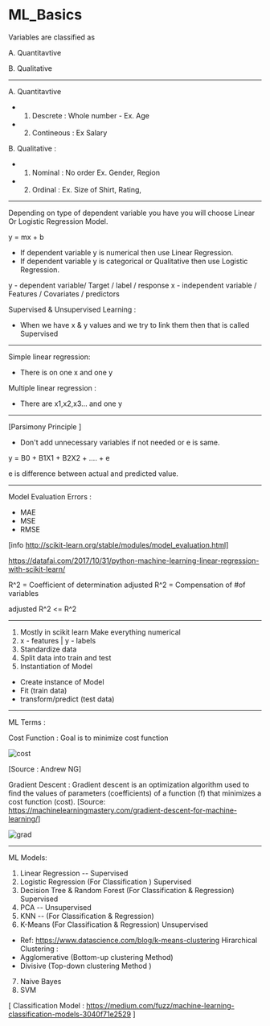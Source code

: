 # ML_Basics


Variables are classified as

A. Quantitavtive 

B. Qualitative 

---------------
A. Quantitavtive 
- 1. Descrete : Whole number - Ex. Age
- 2. Contineous : Ex Salary

B. Qualitative :
- 1. Nominal : No order  Ex. Gender, Region
- 2. Ordinal : Ex. Size of Shirt, Rating,
---------------
Depending on type of dependent variable you have you will choose Linear Or Logistic Regression Model.

y = mx + b

- If dependent variable y is numerical then use Linear Regression.
- If dependent variable y is categorical or Qualitative then use Logistic Regression.

y - dependent variable/ Target / label / response
x - independent variable / Features / Covariates / predictors

Supervised & Unsupervised Learning :
- When we have x & y values and we try to link them then that is called Supervised 

---------------
Simple linear regression:
- There is on one x and one y

Multiple linear regression :
- There are x1,x2,x3... and one y 
---------------

[Parsimony Principle ]

- Don't add unnecessary variables if not needed or e is same.

y = B0 + B1X1 + B2X2 + .... + e

e is difference between actual and predicted value.

---------------
Model Evaluation Errors :
- MAE
- MSE
- RMSE

[info http://scikit-learn.org/stable/modules/model_evaluation.html]

https://datafai.com/2017/10/31/python-machine-learning-linear-regression-with-scikit-learn/

R^2 =  Coefficient of determination 
adjusted R^2 = Compensation of #of variables

adjusted R^2 <= R^2

---------------

1. Mostly in scikit learn Make everything numerical 
2. x - features | y - labels
3. Standardize data
4. Split data into train and test 
5. Instantiation of Model
- Create instance of Model
- Fit (train data)
- transform/predict (test data)
---------------
ML Terms :

Cost Function : Goal is to minimize cost function

![cost](https://user-images.githubusercontent.com/27011804/46183422-796d2080-c2ee-11e8-83d8-401faa2b02db.PNG)

[Source : Andrew NG]

Gradient Descent : Gradient descent is an optimization algorithm used to find the values of parameters (coefficients) of a function (f) that minimizes a cost function (cost). [Source: https://machinelearningmastery.com/gradient-descent-for-machine-learning/]

![grad](https://user-images.githubusercontent.com/27011804/46206483-c62e1700-c341-11e8-8c64-e36e1c196ef6.png)


---------------
ML Models:

1. Linear Regression -- Supervised
2. Logistic Regression (For Classification ) Supervised
3. Decision Tree & Random Forest (For Classification & Regression) Supervised
4. PCA -- Unsupervised
5. KNN -- (For Classification & Regression)
6. K-Means (For Classification & Regression) Unsupervised
- Ref: https://www.datascience.com/blog/k-means-clustering
Hirarchical Clustering :
- Agglomerative (Bottom-up clustering Method)
- Divisive (Top-down clustering Method )
7. Naive Bayes
8. SVM

[ Classification Model : https://medium.com/fuzz/machine-learning-classification-models-3040f71e2529 ]
